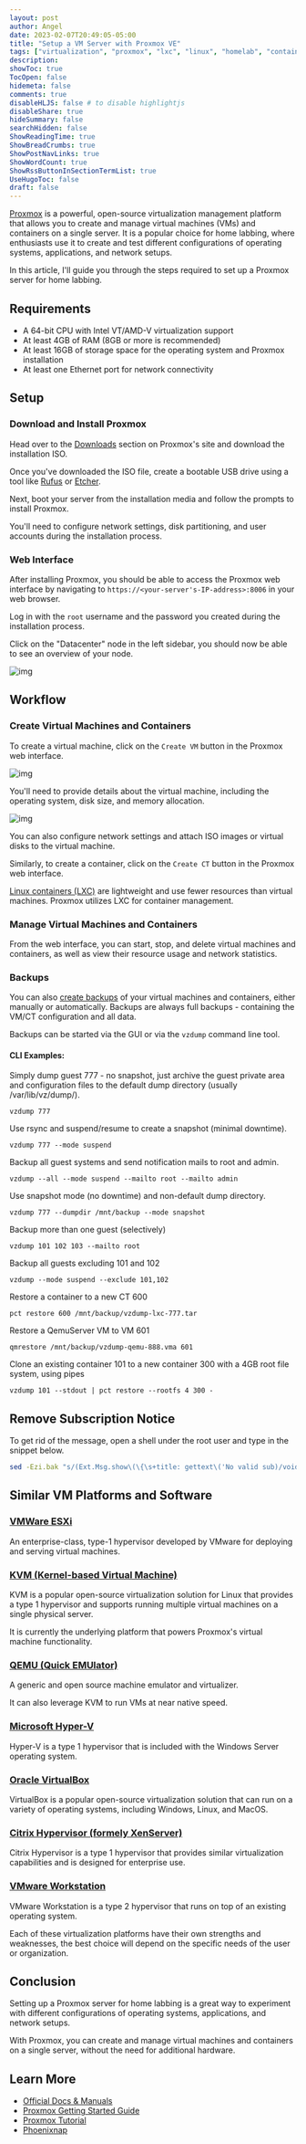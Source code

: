 ```yaml
---
layout: post
author: Angel
date: 2023-02-07T20:49:05-05:00
title: "Setup a VM Server with Proxmox VE"
tags: ["virtualization", "proxmox", "lxc", "linux", "homelab", "containers"]
description:
showToc: true
TocOpen: false
hidemeta: false
comments: true
disableHLJS: false # to disable highlightjs
disableShare: true
hideSummary: false
searchHidden: false
ShowReadingTime: true
ShowBreadCrumbs: true
ShowPostNavLinks: true
ShowWordCount: true
ShowRssButtonInSectionTermList: true
UseHugoToc: false
draft: false
---
```


[Proxmox](https://www.proxmox.com/en/) is a powerful, open-source virtualization management platform that allows you to create and manage virtual machines (VMs) and containers on a single server. It is a popular choice for home labbing, where enthusiasts use it to create and test different configurations of operating systems, applications, and network setups.

In this article, I'll guide you through the steps required to set up a Proxmox server for home labbing.

## Requirements

- A 64-bit CPU with Intel VT/AMD-V virtualization support
- At least 4GB of RAM (8GB or more is recommended)
- At least 16GB of storage space for the operating system and Proxmox installation
- At least one Ethernet port for network connectivity

## Setup

### Download and Install Proxmox

Head over to the [Downloads](https://www.proxmox.com/en/downloads/category/iso-images-pve) section on Proxmox's site and download the installation ISO.

Once you've downloaded the ISO file, create a bootable USB drive using a tool like [Rufus](https://rufus.ie/) or [Etcher](https://www.balena.io/etcher).

Next, boot your server from the installation media and follow the prompts to install Proxmox. 

You'll need to configure network settings, disk partitioning, and user accounts during the installation process.

### Web Interface

After installing Proxmox, you should be able to access the Proxmox web interface by navigating to `https://<your-server's-IP-address>:8006` in your web browser. 

Log in with the `root` username and the password you created during the installation process.

Click on the "Datacenter" node in the left sidebar, you should now be able to see an overview of your node. 

![img](https://static.packt-cdn.com/products/9781788397605/graphics/3b7849f5-30af-4046-8d72-34dc6c9040d2.png)

## Workflow

### Create Virtual Machines and Containers

To create a virtual machine, click on the `Create VM` button in the Proxmox web interface.

![img](https://www.linuxbabe.com/wp-content/uploads/2020/08/proxmox-create-vm.png)

You'll need to provide details about the virtual machine, including the operating system, disk size, and memory allocation. 

![img](https://nguvu.org/images/160716-001-create-vm.png)

You can also configure network settings and attach ISO images or virtual disks to the virtual machine.

Similarly, to create a container, click on the `Create CT` button in the Proxmox web interface. 

[Linux containers (LXC)](https://linuxcontainers.org/) are lightweight and use fewer resources than virtual machines. Proxmox utilizes LXC for container management.

### Manage Virtual Machines and Containers

From the web interface, you can start, stop, and delete virtual machines and containers, as well as view their resource usage and network statistics.

### Backups

You can also [create backups](https://pve.proxmox.com/wiki/Backup_and_Restore) of your virtual machines and containers, either manually or automatically. Backups are always full backups - containing the VM/CT configuration and all data. 

Backups can be started via the GUI or via the `vzdump` command line tool.

#### CLI Examples:

Simply dump guest 777 - no snapshot, just archive the guest private area and configuration files to the default dump directory (usually /var/lib/vz/dump/).

```
vzdump 777
```

Use rsync and suspend/resume to create a snapshot (minimal downtime).

```
vzdump 777 --mode suspend
```

Backup all guest systems and send notification mails to root and admin.

```
vzdump --all --mode suspend --mailto root --mailto admin
```

Use snapshot mode (no downtime) and non-default dump directory.

```
vzdump 777 --dumpdir /mnt/backup --mode snapshot
```

Backup more than one guest (selectively)

```
vzdump 101 102 103 --mailto root
```

Backup all guests excluding 101 and 102

```
vzdump --mode suspend --exclude 101,102
```

Restore a container to a new CT 600

```
pct restore 600 /mnt/backup/vzdump-lxc-777.tar
```

Restore a QemuServer VM to VM 601

```
qmrestore /mnt/backup/vzdump-qemu-888.vma 601
```

Clone an existing container 101 to a new container 300 with a 4GB root file system, using pipes

```
vzdump 101 --stdout | pct restore --rootfs 4 300 -
```

## Remove Subscription Notice

To get rid of the message, open a shell under the root user and type in the snippet below.

```bash
sed -Ezi.bak "s/(Ext.Msg.show\(\{\s+title: gettext\('No valid sub)/void\(\{ \/\/\1/g" /usr/share/javascript/proxmox-widget-toolkit/proxmoxlib.js && systemctl restart pveproxy.service
```

## Similar VM Platforms and Software

### [VMWare ESXi](https://www.vmware.com/products/esxi-and-esx.html)
An enterprise-class, type-1 hypervisor developed by VMware for deploying and serving virtual machines.

### [KVM (Kernel-based Virtual Machine)](https://www.linux-kvm.org/page/Main_Page)

KVM is a popular open-source virtualization solution for Linux that provides a type 1 hypervisor and supports running multiple virtual machines on a single physical server. 

It is currently the underlying platform that powers Proxmox's virtual machine functionality.

### [QEMU (Quick EMUlator)](https://www.qemu.org/)

A generic and open source machine emulator and virtualizer.

It can also leverage KVM to run VMs at near native speed.

### [Microsoft Hyper-V](https://learn.microsoft.com/en-us/virtualization/hyper-v-on-windows/about/)

Hyper-V is a type 1 hypervisor that is included with the Windows Server operating system.

### [Oracle VirtualBox](https://www.virtualbox.org/)

VirtualBox is a popular open-source virtualization solution that can run on a variety of operating systems, including Windows, Linux, and MacOS.

### [Citrix Hypervisor (formely XenServer)](https://docs.citrix.com/en-us/citrix-hypervisor/8-2.html)

Citrix Hypervisor is a type 1 hypervisor that provides similar virtualization capabilities and is designed for enterprise use.

### [VMware Workstation](https://www.vmware.com/products/workstation-pro.html)

VMware Workstation is a type 2 hypervisor that runs on top of an existing operating system.

Each of these virtualization platforms have their own strengths and weaknesses, the best choice will depend on the specific needs of the user or organization.

## Conclusion

Setting up a Proxmox server for home labbing is a great way to experiment with different configurations of operating systems, applications, and network setups. 

With Proxmox, you can create and manage virtual machines and containers on a single server, without the need for additional hardware.

## Learn More

- [Official Docs & Manuals](https://pve.proxmox.com/pve-docs/)
- [Proxmox Getting Started Guide](https://www.proxmox.com/en/proxmox-ve/get-started)
- [Proxmox Tutorial](https://forum.proxmox.com/threads/proxmox-beginner-tutorial-how-to-set-up-your-first-virtual-machine-on-a-secondary-hard-disk.59559/)
- [Phoenixnap](https://phoenixnap.com/kb/install-proxmox)